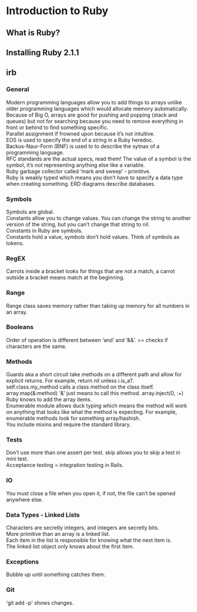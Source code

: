 # Introduction to Ruby


## What is Ruby?

## Installing Ruby 2.1.1

## irb

### General
Modern programming languages allow you to add things to arrays unlike older programming languages which would allocate memory automatically.  
Because of Big O, arrays are good for pushing and popping (stack and queues) but not for searching because you need to remove everything in front or behind to find something specific.  
Parallel assignment if frowned upon because it’s not intuitive.  
EOS is used to specify the end of a string in a Ruby heredoc.    
Backus-Naur-Form (BNF) is used to to describe the sytnax of a programming language.  
RFC standards are the actual specs, read them!
The value of a symbol is the symbol, it’s not representing anything else like a variable.  
Ruby garbage collector called ‘mark and sweep’ - primitive.    
Ruby is weakly typed which means you don’t have to specify a data type when creating something.
ERD diagrams describe databases.   

### Symbols
Symbols are global.    
Constants allow you to change values. You can change the string to another version of the string, but you can’t change that string to nil.  
Constants in Ruby are symbols.  
Constants hold a value, symbols don’t hold values. Think of symbols as tokens.  

### RegEX
Carrots inside a bracket looks for things that are not a match, a carrot outside a bracket means match at the beginning.

### Range
Range class saves memory rather than taking up memory for all numbers in an array.    

### Booleans
Order of operation is different between ‘and’ and ‘&&’.
== checks if characters are the same.  

### Methods
Guards aka a short circuit take methods on a different path and allow for explicit returns. For example, return nil unless i.is_a?.   
self.class.my_method calls a class method on the class itself.   
array.map(&:method) '&' just means to call this method. 
array.inject(0, :+) Ruby knows to add the array items.  
Enumerable module allows duck typing which means the method will work on anything that looks like what the method is expecting.  For example, enumerable methods look for something array/hashish.  
You include mixins and require the standard library.  

### Tests
Don’t use more than one assert per test. 
skip allows you to skip a test in mini test.  
Acceptance testing = integration testing in Rails.  

### IO
You must close a file when you open it, if not, the file can’t be opened anywhere else.  

### Data Types - Linked Lists
Characters are secretly integers, and integers are secretly bits.   
More primitive than an array is a linked list.  
Each item in the list is responsible for knowing what the next item is.  
The linked list object only knows about the first item.

### Exceptions
Bubble up until something catches them.  

### Git
'git add -p' shows changes.  





